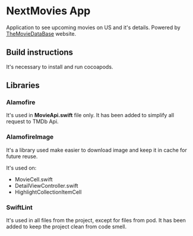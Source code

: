 # NextMovies App

Application to see upcoming movies on US and it's details. Powered by [TheMovieDataBase](https://www.themoviedb.org) website.

## Build instructions

It's necessary to install and run cocoapods.

## Libraries

### Alamofire

It's used in **MovieApi.swift** file only. It has been added to simplify all request to TMDb Api.

### AlamofireImage

It's a library used make easier to download image and keep it in cache for future reuse.

It's used on:

* MovieCell.swift
* DetailViewController.swift
* HighlightCollectionItemCell

### SwiftLint

It's used in all files from the project, except for files from pod. It has been added to keep the project clean from code smell.
